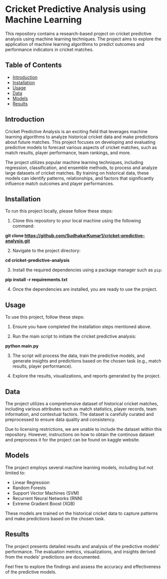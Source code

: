 # Cricket Predictive Analysis using Machine Learning

This repository contains a research-based project on cricket predictive analysis using machine learning techniques. The project aims to explore the application of machine learning algorithms to predict outcomes and performance indicators in cricket matches.

## Table of Contents

- [Introduction](#introduction)
- [Installation](#installation)
- [Usage](#usage)
- [Data](#data)
- [Models](#models)
- [Results](#results)

## Introduction

Cricket Predictive Analysis is an exciting field that leverages machine learning algorithms to analyze historical cricket data and make predictions about future matches. This project focuses on developing and evaluating predictive models to forecast various aspects of cricket matches, such as match results, player performance, team rankings, and more.

The project utilizes popular machine learning techniques, including regression, classification, and ensemble methods, to process and analyze large datasets of cricket matches. By training on historical data, these models can identify patterns, relationships, and factors that significantly influence match outcomes and player performances.

## Installation

To run this project locally, please follow these steps:

1. Clone this repository to your local machine using the following command:

**git clone https://github.com/SudhakarKumar1/cricket-predictive-analysis.git**

2. Navigate to the project directory:

**cd cricket-predictive-analysis**

3. Install the required dependencies using a package manager such as `pip`:

**pip install -r requirements.txt**

4. Once the dependencies are installed, you are ready to use the project.

## Usage

To use this project, follow these steps:

1. Ensure you have completed the installation steps mentioned above.

2. Run the main script to initiate the cricket predictive analysis:

**python main.py**

3. The script will process the data, train the predictive models, and generate insights and predictions based on the chosen task (e.g., match results, player performance).

4. Explore the results, visualizations, and reports generated by the project.

## Data

The project utilizes a comprehensive dataset of historical cricket matches, including various attributes such as match statistics, player records, team information, and contextual factors. The dataset is carefully curated and preprocessed to ensure data quality and consistency.

Due to licensing restrictions, we are unable to include the dataset within this repository. However, instructions on how to obtain the continous dataset and preprocess it for the project can be found on kaggle website.

## Models

The project employs several machine learning models, including but not limited to:

- Linear Regression
- Random Forests
- Support Vector Machines (SVM)
- Recurrent Neural Networks (RNN)
- Extreme Gradient Boost (XGB)

These models are trained on the historical cricket data to capture patterns and make predictions based on the chosen task.

## Results

The project presents detailed results and analysis of the predictive models' performance. The evaluation metrics, visualizations, and insights derived from the models' predictions are documented.

Feel free to explore the findings and assess the accuracy and effectiveness of the predictive models.


